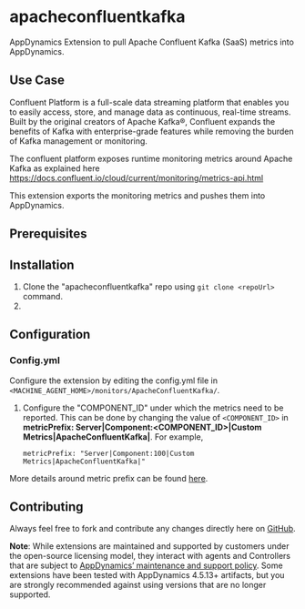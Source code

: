 # apacheconfluentkafka
AppDynamics Extension to pull Apache Confluent Kafka (SaaS) metrics into AppDynamics.

## Use Case
Confluent Platform is a full-scale data streaming platform that enables you to easily access, store, and manage data as continuous, real-time streams. Built by the original creators of Apache Kafka®, Confluent expands the benefits of Kafka with enterprise-grade features while removing the burden of Kafka management or monitoring. 

The confluent platform exposes runtime monitoring metrics around Apache Kafka as explained here
https://docs.confluent.io/cloud/current/monitoring/metrics-api.html

This extension exports the monitoring metrics and pushes them into AppDynamics.


## Prerequisites

## Installation

1. Clone the "apacheconfluentkafka" repo using `git clone <repoUrl>` command.
2. 


## Configuration
### Config.yml

Configure the extension by editing the config.yml file in `<MACHINE_AGENT_HOME>/monitors/ApacheConfluentKafka/`.

  1. Configure the "COMPONENT_ID" under which the metrics need to be reported. This can be done by changing the value of `<COMPONENT_ID>` in   **metricPrefix: Server|Component:<COMPONENT_ID>|Custom Metrics|ApacheConfluentKafka|**.
       For example,
       ```
       metricPrefix: "Server|Component:100|Custom Metrics|ApacheConfluentKafka|"
       ```
  More details around metric prefix can be found [here](https://community.appdynamics.com/t5/Knowledge-Base/How-do-I-troubleshoot-missing-custom-metrics-or-extensions/ta-p/28695).



## Contributing
Always feel free to fork and contribute any changes directly here on [GitHub](https://github.com/lesterappd/apacheconfluentkafka).


**Note**: While extensions are maintained and supported by customers under the open-source licensing model, they interact with agents and Controllers that are subject to [AppDynamics’ maintenance and support policy](https://docs.appdynamics.com/latest/en/product-and-release-announcements/maintenance-support-for-software-versions). Some extensions have been tested with AppDynamics 4.5.13+ artifacts, but you are strongly recommended against using versions that are no longer supported.
